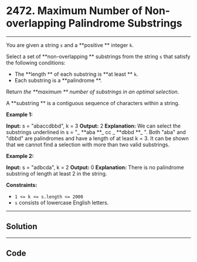 # 2472. Maximum Number of Non-overlapping Palindrome Substrings

---

You are given a string `s` and a **positive ** integer `k`.

Select a set of **non-overlapping ** substrings from the string `s` that satisfy the following conditions:

  * The **length ** of each substring is **at least ** `k`.
  * Each substring is a **palindrome **.



Return _the **maximum ** number of substrings in an optimal selection_.

A **substring ** is a contiguous sequence of characters within a string.

 

**Example 1:**


**Input:** s = "abaccdbbd", k = 3
**Output:** 2
**Explanation:** We can select the substrings underlined in s = "_ **aba **_ cc _ **dbbd **_ ". Both "aba" and "dbbd" are palindromes and have a length of at least k = 3.
It can be shown that we cannot find a selection with more than two valid substrings.


**Example 2:**


**Input:** s = "adbcda", k = 2
**Output:** 0
**Explanation:** There is no palindrome substring of length at least 2 in the string.


 

**Constraints:**

  * `1 <= k <= s.length <= 2000`
  * `s` consists of lowercase English letters.

---

## Solution



---

## Code
```python


```
